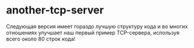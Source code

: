 # another-tcp-server
Следующая версия имеет гораздо лучшую структуру кода и во многих отношениях улучшает наш первый пример TCP-сервера, 
используя всего около 80 строк кода!
